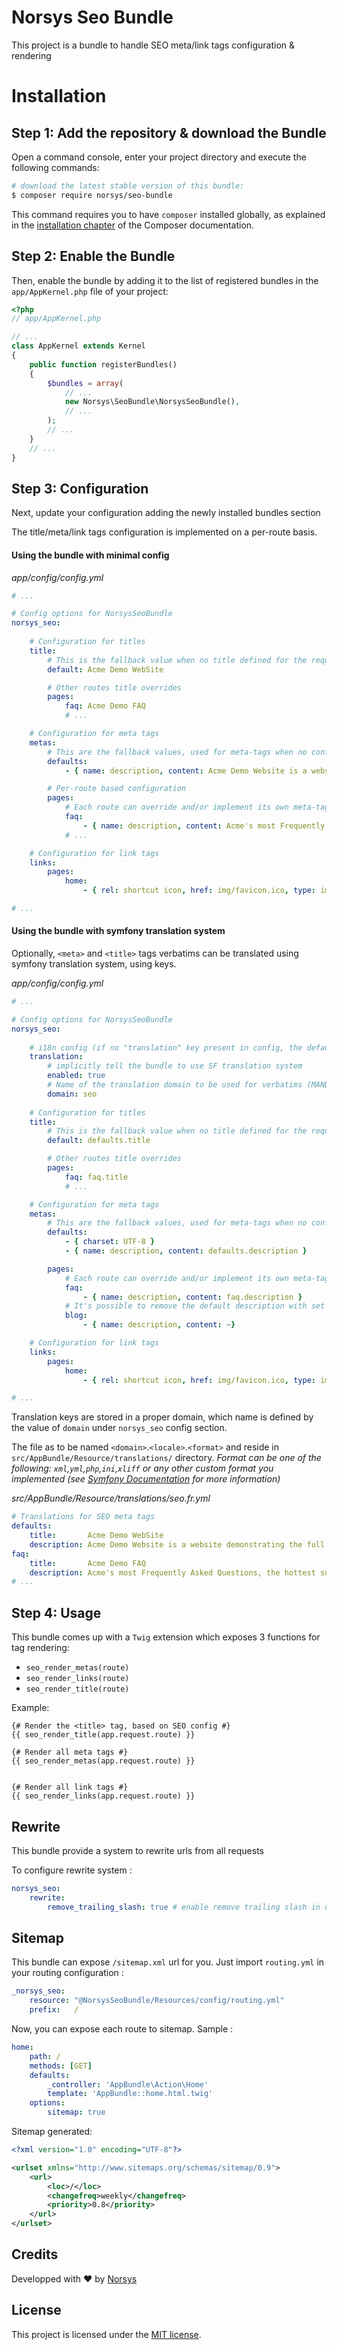 # Norsys Seo Bundle

This project is a bundle to handle SEO meta/link tags configuration & rendering


Installation
============

Step 1: Add the repository & download the Bundle
------------------------------------------------

Open a command console, enter your project directory and execute the
following commands:

```bash
# download the latest stable version of this bundle:
$ composer require norsys/seo-bundle
```

This command requires you to have `composer` installed globally, as explained
in the [installation chapter](https://getcomposer.org/doc/00-intro.md)
of the Composer documentation.

Step 2: Enable the Bundle
-------------------------

Then, enable the bundle by adding it to the list of registered bundles
in the `app/AppKernel.php` file of your project:


```php
<?php
// app/AppKernel.php

// ...
class AppKernel extends Kernel
{
    public function registerBundles()
    {
        $bundles = array(
            // ...
            new Norsys\SeoBundle\NorsysSeoBundle(),
            // ...
        );
        // ...
    }
    // ...
}
```

Step 3: Configuration
----------------------

Next, update your configuration adding the newly installed bundles section

The title/meta/link tags configuration is implemented on a per-route basis.


#### Using the bundle with minimal config

_app/config/config.yml_
```yaml
# ...

# Config options for NorsysSeoBundle
norsys_seo:
    
    # Configuration for titles
    title:
        # This is the fallback value when no title defined for the requested route (MANDATORY)
        default: Acme Demo WebSite

        # Other routes title overrides 
        pages:
            faq: Acme Demo FAQ
            # ...

    # Configuration for meta tags
    metas:
        # This are the fallback values, used for meta-tags when no config exist for the requested route
        defaults:
            - { name: description, content: Acme Demo Website is a website demonstrating the full potential of Acme }

        # Per-route based configuration
        pages:
            # Each route can override and/or implement its own meta-tags
            faq:
                - { name: description, content: Acme's most Frequently Asked Questions, the hottest subjects! }
            # ...

    # Configuration for link tags
    links:
        pages:
            home:
                - { rel: shortcut icon, href: img/favicon.ico, type: image/x-icon }

# ...
```

#### Using the bundle with symfony translation system

Optionally, `<meta>` and `<title>` tags verbatims can be translated using symfony translation system, using keys.

_app/config/config.yml_
```yaml
# ...

# Config options for NorsysSeoBundle
norsys_seo:
    
    # i18n config (if no "translation" key present in config, the default behavior is to have translations disabled)
    translation: 
        # implicitly tell the bundle to use SF translation system
        enabled: true
        # Name of the translation domain to be used for verbatims (MANDATORY)
        domain: seo
    
    # Configuration for titles
    title:
        # This is the fallback value when no title defined for the requested route (MANDATORY)
        default: defaults.title

        # Other routes title overrides 
        pages:
            faq: faq.title
            # ...

    # Configuration for meta tags
    metas:
        # This are the fallback values, used for meta-tags when no config exist for the requested route
        defaults:
            - { charset: UTF-8 }
            - { name: description, content: defaults.description }

        pages:
            # Each route can override and/or implement its own meta-tags
            faq:
                - { name: description, content: faq.description }
            # It's possible to remove the default description with set null (~ in Yaml)
            blog:
                - { name: description, content: ~}

    # Configuration for link tags
    links:
        pages:
            home:
                - { rel: shortcut icon, href: img/favicon.ico, type: image/x-icon }

# ...
```

Translation keys are stored in a proper domain, which name is defined by the value of `domain` under `norsys_seo` config section.

The file as to be named `<domain>`.`<locale>`.`<format>` and reside in `src/AppBundle/Resource/translations/` directory. 
_Format can be one of the following: `xml`,`yml`,`php`,`ini`,`xliff` or any other custom format you implemented (see [Symfony Documentation](http://symfony.com/doc/current/translation.html) for more information)_

_src/AppBundle/Resource/translations/seo.fr.yml_
```yaml
# Translations for SEO meta tags
defaults:
    title:       Acme Demo WebSite
    description: Acme Demo Website is a website demonstrating the full potential of Acme 
faq:
    title:       Acme Demo FAQ
    description: Acme's most Frequently Asked Questions, the hottest subjects!
# ...
```

Step 4: Usage
-------------

This bundle comes up with a `Twig` extension which exposes 3 functions for tag rendering:
- `seo_render_metas(route)`
- `seo_render_links(route)`
- `seo_render_title(route)`

Example:

```twig
{# Render the <title> tag, based on SEO config #}
{{ seo_render_title(app.request.route) }}

{# Render all meta tags #}
{{ seo_render_metas(app.request.route) }}


{# Render all link tags #}
{{ seo_render_links(app.request.route) }}

```

Rewrite
-------

This bundle provide a system to rewrite urls from all requests

To configure rewrite system :

```yaml
norsys_seo:
    rewrite: 
        remove_trailing_slash: true # enable remove trailing slash in urls, default false
```

Sitemap
-------

This bundle can expose `/sitemap.xml` url for you. Just import `routing.yml` in your routing configuration :

```yaml
_norsys_seo:
    resource: "@NorsysSeoBundle/Resources/config/routing.yml"
    prefix:   /
```

Now, you can expose each route to sitemap. Sample :

```yaml
home:
    path: /
    methods: [GET]
    defaults:
        _controller: 'AppBundle\Action\Home'
        template: 'AppBundle::home.html.twig'
    options:
        sitemap: true

```

Sitemap generated:

```xml
<?xml version="1.0" encoding="UTF-8"?>

<urlset xmlns="http://www.sitemaps.org/schemas/sitemap/0.9">
    <url>
        <loc>/</loc>
        <changefreq>weekly</changefreq>
        <priority>0.8</priority>
    </url>
</urlset>
```

## Credits
Developped with :heart: by [Norsys](https://www.norsys.fr/)

## License

This project is licensed under the [MIT license](LICENSE).